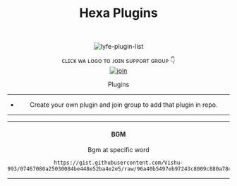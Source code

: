 
<h1 align="center"> Hexa Plugins </h1>
<div align="center">
<br /> 
<p align="center"> <img src="https://komarev.com/ghpvc/?username=Vishu-993&label=Visitors%20count&color=10d9c3&style=plastic" alt="lyfe-plugin-list" /> </p>


ᴄʟɪᴄᴋ ᴡᴀ ʟᴏɢᴏ ᴛᴏ ᴊᴏɪɴ sᴜᴘᴘᴏʀᴛ ɢʀᴏᴜᴘ 👇 
<br> [![join](https://raw.githubusercontent.com/SecktorBot/Brandimages/main/secktor.png)](https://chat.whatsapp.com/Bl2F9UTVU4CBfZU6eVnrbCl)
  <div align="center"  
<h4 align="center">Plugins</h1>

---

- Create your own plugin and join group to add that plugin in repo.

---

---

<h4 align="center">  BGM </h1>

Bgm at specific word 
```
https://gist.githubusercontent.com/Vishu-993/07467080a25030084be448e52ba4e2e5/raw/96a40b5497eb97243c8009c880a78c18118221a2/BGM%2520at%2520specific%2520word
```

---
